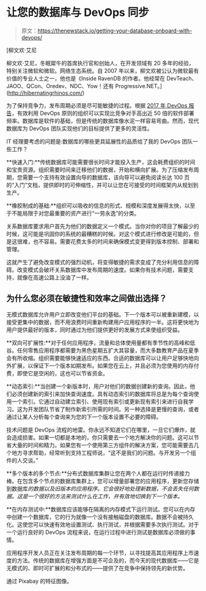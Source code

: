 # 让您的数据库与 DevOps 同步

> 原文：<https://thenewstack.io/getting-your-database-onboard-with-devops/>

[](http://hibernatingrhinos.com/)

 [柳文欢·艾尼

柳文欢·艾尼，冬眠犀牛的首席执行官和创始人，在开发领域有 20 多年的经验，特别关注微软和微软。网络生态系统。自 2007 年以来，柳文欢被公认为微软最有价值的专业人士之一，他也是《Inside RavenDB 的作者。他经常在 DevTeach、JAOO、QCon、Oredev、NDC、Yow！还有 Progressive.NET。](http://hibernatingrhinos.com/) [](http://hibernatingrhinos.com/)

为了保持竞争力，发布周期必须是尽可能敏捷的过程。根据 [2017 年 DevOps 报告](https://puppet.com/blog/2017-state-devops-report-here)，有效利用 DevOps 原则的组织可以实现比竞争对手高出近 50 倍的软件部署频率。数据库是软件的基础，但是传统的数据库像水泥一样容易弯曲。然而，现代数据库为 DevOps 团队实现他们的目标提供了更多的灵活性。

IT 经理要考虑的问题是:数据库的哪些更具延展性的品质给了我的 DevOps 团队一些工作？

**快速入门:**传统数据库可能需要很长时间才能投入生产，这会耗费组织的时间和宝贵资源。组织需要时间来迁移他们的数据，开始和横向扩展。为了压缩发布周期，您需要一个支持有效设置向导的数据库，该向导可以避免阅读长达 100 页的“入门”文档，提供即时的可伸缩性，并可以让您在可接受的时间框架内从规划到生产。

**橡胶制成的基础:**组织可以吸收的信息的形式、规模和深度发展得太快，以至于不能局限于对您最重要的资产进行“一劳永逸”的分类。

关系数据库要求用户首先为他们的数据定义一个模式。当你对你的项目了解最少的时候，这可能是巩固你的系统的最糟糕的时候。对这个模式进行修改是可能的，但是这很难，也不容易。需要花费太多的时间来确保模式变更得到版本控制、部署和管理。

这就产生了避免改变模式的强烈动机，将变得敏捷的需求变成了充分利用信息的障碍。改变模式会破坏关系数据库中发布周期的速度。如果你有技术问题，需要支持，就像在高速公路上没油了一样。

## 为什么您必须在敏捷性和效率之间做出选择？

无模式数据库允许用户立即改变他们平台的基础。下一个版本可以被重新建模，以接受更集中的数据，而不用浪费时间重新构建用户应用程序的一半。这将更快地为用户提供最好的版本，同时通过为他们提供更好的发展方式来使组织受益。

**双向可扩展性:**对于任何应用程序，流量和总体使用量都有季节性的高峰和低谷。任何零售应用程序都需要为黑色星期五扩大其容量，而大多数教育产品在夏季会有所收缩。组织需要能够快速适应的东西。合适的数据库可以让用户足够快地向外扩展，以保证下一个版本如期发布。如果您在云上，并且必须为您使用的内存付费，即使它是空闲的，这也可以节省资金。

**动态索引:**当创建一个新版本时，用户对他们的数据创建新的查询。因此，他们必须创建新的索引来加快查询速度。具有动态索引的数据库将总是为每个查询使用一个索引。它通过自动建立索引、使用现有索引或更新现有索引来进行自我学习。这为开发团队节省了制作新索引所需的时间。另一种选择是更慢的查询，或者通过让某人分析每个查询来为您的下一个版本设置不必要的障碍。

技术问题是 DevOps 流程的地雷。你永远不知道它们在哪里，一旦它们爆炸，就会造成损害。如果一切都是本地的，你只需要去一个地方解决你的问题。这可以节省大量的时间和精力。如果您有一个使用第三方组件的解决方案，您可能需要去几个地方寻求帮助，经常听到支持工程师说，“这不是我们的问题。与开发另一个组件的人交谈。”

**多个版本的多个节点:**分布式数据库集群让您在两个人都在运行时传递接力棒。在包含多个节点的数据库集群上，您可以增量部署您的应用程序，更新您存储到数据库*的数据以及旧版本的应用程序。它会很好地处理新数据，不会丢失任何数据。这是一个很好的方法来测试什么在工作，并有效地切换到下一个版本。*

**在内存测试中:**数据库应该能够在隔离的内存模式下运行测试。您可以在内存中创建一个数据库，它的行为就像一个没有接触磁盘的数据库。数据不会被持久化。这使您可以快速有效地设置测试、执行测试，并根据需要多次执行测试。对于一个运行良好的 DevOps 流程来说，在运行过程中进行测试是数据库必须做的事情。

应用程序开发人员正在关注发布周期的每一个环节，以寻找提高其应用程序上市速度的方法。传统的数据库在增强方面是不可企及的，而今天的现代数据库——它是无模式的、即时可扩展的和分布式的——提供了在竞争中保持领先的新优势。

通过 Pixabay 的特征图像。

<svg xmlns:xlink="http://www.w3.org/1999/xlink" viewBox="0 0 68 31" version="1.1"><title>Group</title> <desc>Created with Sketch.</desc></svg>